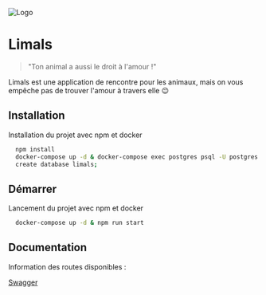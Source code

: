 
![Logo](https://github.com/LudovicGendre/limals/config/logo.png)


# Limals

>"Ton animal a aussi le droit à l'amour !"

Limals est une application de rencontre pour les animaux, mais on vous empêche pas de trouver l'amour à travers elle :wink:



## Installation

Installation du projet avec npm et docker

```bash
  npm install
  docker-compose up -d & docker-compose exec postgres psql -U postgres
  create database limals;
```

## Démarrer

Lancement du projet avec npm et docker

```bash
  docker-compose up -d & npm run start
```

## Documentation

Information des routes disponibles :

[Swagger](https://localhost:3000/api)

